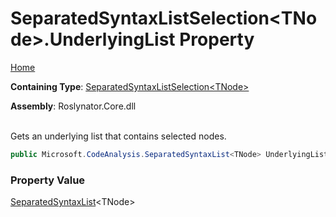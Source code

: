 # SeparatedSyntaxListSelection\<TNode>\.UnderlyingList Property

[Home](../../../README.md)

**Containing Type**: [SeparatedSyntaxListSelection\<TNode>](../README.md)

**Assembly**: Roslynator\.Core\.dll

\
Gets an underlying list that contains selected nodes\.

```csharp
public Microsoft.CodeAnalysis.SeparatedSyntaxList<TNode> UnderlyingList { get; }
```

### Property Value

[SeparatedSyntaxList](https://docs.microsoft.com/en-us/dotnet/api/microsoft.codeanalysis.separatedsyntaxlist-1)\<TNode>

